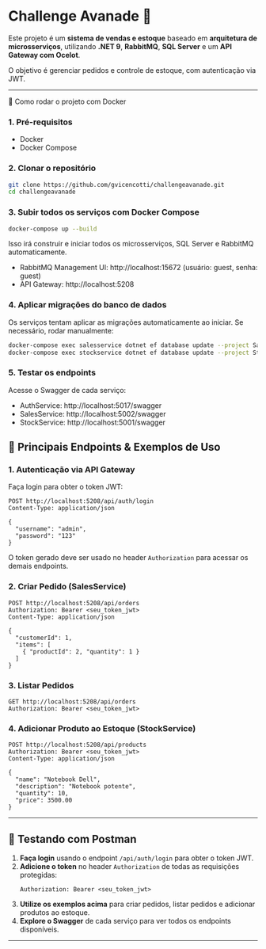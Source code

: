 # Challenge Avanade 🚀  

Este projeto é um **sistema de vendas e estoque** baseado em **arquitetura de microsserviços**, utilizando **.NET 9**, **RabbitMQ**, **SQL Server** e um **API Gateway com Ocelot**.  

O objetivo é gerenciar pedidos e controle de estoque, com autenticação via JWT.  

---

🚀 Como rodar o projeto com Docker
### 1. Pré-requisitos
  - Docker
  - Docker Compose

### 2. Clonar o repositório
  ```bash
  git clone https://github.com/gvicencotti/challengeavanade.git
  cd challengeavanade
  ```

### 3. Subir todos os serviços com Docker Compose
  ```bash
  docker-compose up --build
  ```
  Isso irá construir e iniciar todos os microsserviços, SQL Server e RabbitMQ automaticamente.

  - RabbitMQ Management UI: http://localhost:15672
    (usuário: guest, senha: guest)
  - API Gateway: http://localhost:5208

### 4. Aplicar migrações do banco de dados
Os serviços tentam aplicar as migrações automaticamente ao iniciar. Se necessário, rodar manualmente:
  ```bash
  docker-compose exec salesservice dotnet ef database update --project SalesService
  docker-compose exec stockservice dotnet ef database update --project StockService
  ```

### 5. Testar os endpoints
  Acesse o Swagger de cada serviço:

  - AuthService: http://localhost:5017/swagger
  - SalesService: http://localhost:5002/swagger
  - StockService: http://localhost:5001/swagger


## 🔑 Principais Endpoints & Exemplos de Uso

### 1. Autenticação via API Gateway

Faça login para obter o token JWT:
```http
POST http://localhost:5208/api/auth/login
Content-Type: application/json

{
  "username": "admin",
  "password": "123"
}
```
O token gerado deve ser usado no header `Authorization` para acessar os demais endpoints.

### 2. Criar Pedido (SalesService)
```http
POST http://localhost:5208/api/orders
Authorization: Bearer <seu_token_jwt>
Content-Type: application/json

{
  "customerId": 1,
  "items": [
    { "productId": 2, "quantity": 1 }
  ]
}
```

### 3. Listar Pedidos
```http
GET http://localhost:5208/api/orders
Authorization: Bearer <seu_token_jwt>
```

### 4. Adicionar Produto ao Estoque (StockService)
```http
POST http://localhost:5208/api/products
Authorization: Bearer <seu_token_jwt>
Content-Type: application/json

{
  "name": "Notebook Dell",
  "description": "Notebook potente",
  "quantity": 10,
  "price": 3500.00
}
```

---

## 🧪 Testando com Postman

1. **Faça login** usando o endpoint `/api/auth/login` para obter o token JWT.
2. **Adicione o token** no header `Authorization` de todas as requisições protegidas:
   ```
   Authorization: Bearer <seu_token_jwt>
   ```
3. **Utilize os exemplos acima** para criar pedidos, listar pedidos e adicionar produtos ao estoque.
4. **Explore o Swagger** de cada serviço para ver todos os endpoints disponíveis.

---
